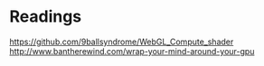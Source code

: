 # Readings

https://github.com/9ballsyndrome/WebGL_Compute_shader
http://www.bantherewind.com/wrap-your-mind-around-your-gpu
